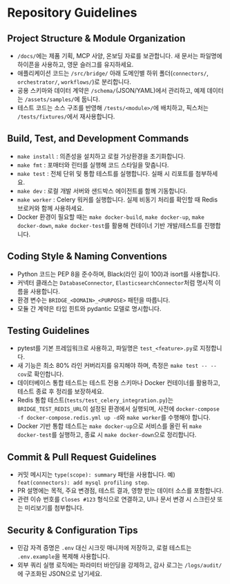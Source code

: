 # Repository Guidelines

## Project Structure & Module Organization
- `/docs/`에는 제품 기획, MCP 사양, 온보딩 자료를 보관합니다. 새 문서는 파일명에 하이픈을 사용하고, 영문 슬러그를 유지하세요.
- 애플리케이션 코드는 `/src/bridge/` 아래 도메인별 하위 폴더(`connectors/`, `orchestrator/`, `workflows/`)로 분리합니다.
- 공용 스키마와 데이터 계약은 `/schema/`(JSON/YAML)에서 관리하고, 예제 데이터는 `/assets/samples/`에 둡니다.
- 테스트 코드는 소스 구조를 반영해 `/tests/<module>/`에 배치하고, 픽스처는 `/tests/fixtures/`에서 재사용합니다.

## Build, Test, and Development Commands
- `make install` : 의존성을 설치하고 로컬 가상환경을 초기화합니다.
- `make fmt` : 포매터와 린터를 실행해 코드 스타일을 맞춥니다.
- `make test` : 전체 단위 및 통합 테스트를 실행합니다. 실패 시 리포트를 첨부하세요.
- `make dev` : 로컬 개발 서버와 샌드박스 에이전트를 함께 기동합니다.
- `make worker` : Celery 워커를 실행합니다. 실제 비동기 처리를 확인할 때 Redis 브로커와 함께 사용하세요.
- Docker 환경이 필요할 때는 `make docker-build`, `make docker-up`, `make docker-down`, `make docker-test`를 활용해 컨테이너 기반 개발/테스트를 진행합니다.

## Coding Style & Naming Conventions
- Python 코드는 PEP 8을 준수하며, Black(라인 길이 100)과 isort를 사용합니다.
- 커넥터 클래스는 `DatabaseConnector`, `ElasticsearchConnector`처럼 명시적 이름을 사용합니다.
- 환경 변수는 `BRIDGE_<DOMAIN>_<PURPOSE>` 패턴을 따릅니다.
- 모듈 간 계약은 타입 힌트와 pydantic 모델로 명시합니다.

## Testing Guidelines
- pytest를 기본 프레임워크로 사용하고, 파일명은 `test_<feature>.py`로 지정합니다.
- 새 기능은 최소 80% 라인 커버리지를 유지해야 하며, 측정은 `make test -- --cov`로 확인합니다.
- 데이터베이스 통합 테스트는 테스트 전용 스키마나 Docker 컨테이너를 활용하고, 테스트 종료 후 정리를 보장하세요.
- Redis 통합 테스트(`tests/test_celery_integration.py`)는 `BRIDGE_TEST_REDIS_URL`이 설정된 환경에서 실행되며, 사전에 `docker-compose -f docker-compose.redis.yml up -d`와 `make worker`를 수행해야 합니다.
- Docker 기반 통합 테스트는 `make docker-up`으로 서비스를 올린 뒤 `make docker-test`를 실행하고, 종료 시 `make docker-down`으로 정리합니다.

## Commit & Pull Request Guidelines
- 커밋 메시지는 `type(scope): summary` 패턴을 사용합니다. 예) `feat(connectors): add mysql profiling step`.
- PR 설명에는 목적, 주요 변경점, 테스트 결과, 영향 받는 데이터 소스를 포함합니다.
- 관련 이슈 번호를 `Closes #123` 형식으로 연결하고, UI나 문서 변경 시 스크린샷 또는 미리보기를 첨부합니다.

## Security & Configuration Tips
- 민감 자격 증명은 `.env` 대신 시크릿 매니저에 저장하고, 로컬 테스트는 `.env.example`을 복제해 사용합니다.
- 외부 쿼리 실행 로직에는 파라미터 바인딩을 강제하고, 감사 로그는 `/logs/audit/`에 구조화된 JSON으로 남기세요.
